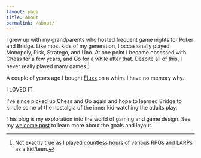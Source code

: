 ```yaml
---
layout: page
title: About
permalink: /about/
---
```


I grew up with my grandparents who hosted frequent game nights for Poker and Bridge.  Like most kids of my generation, I occasionally played Monopoly, Risk, Stratego, and Uno.  At one point I became obsessed with Chess for a few years, and Go for a while after that.  Despite all of this, I never really played many games.[^0]

A couple of years ago I bought [Fluxx](http://www.looneylabs.com/games/fluxx) on a whim.  I have no memory why.

I LOVED IT.

I've since picked up Chess and Go again and hope to learned Bridge to kindle some of the nostalgia of the inner kid watching the adults play.

This blog is my exploration into the world of gaming and game design.  See my [welcome post](/spiel/meta/2014/08/29/welcome.html) to learn more about the goals and layout.


[^0]: Not exactly true as I played countless hours of various RPGs and LARPs as a kid/teen.
